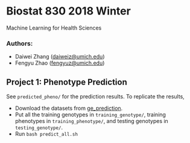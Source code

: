 # Biostat 830 2018 Winter
Machine Learning for Health Sciences

### Authors:
* Daiwei Zhang (daiweiz@umich.edu)
* Fengyu Zhao (fengyuz@umich.edu)

## Project 1: Phenotype Prediction
See `predicted_pheno/` for the prediction results.
To replicate the results, 
* Download the datasets from [ge_prediction](https://github.com/biosML/ge_prediction).
* Put all the training genotypes in `training_genotype/`, training phenotypes in `training_phenotype/`, and testing genotypes in `testing_genotype/`.
* Run `bash predict_all.sh`
 

